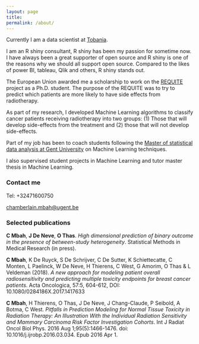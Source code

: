 ```yaml
---
layout: page
title: 
permalink: /about/
---
```

Currently I am a data scientist at [Tobania](https://www.tobania.be/nl-be/).

I am an R shiny consultant, R shiny has been my passion for sometime now. I have always been a great supporter of open source and R shiny is one of the reasons why we should all support open source. Compared to the likes of power BI, tableau, Qlik and others, R shiny stands out.  


The European Union awarded me a scholarship to work on the [REQUITE](https://www.requite.eu/) project as a Ph.D. student. The purpose of the REQUITE  was to try to predict which patients are more likely to have side effects from radiotherapy. 

As part of my research, I developed Machine Learning algorithms to classify cancer patients receiving radiotherapy into two groups: (1) Those that will develop side-effects from the treatment and (2) those that will not develop side-effects. 

Part of my job has been to coach students following the [Master of statistical data analysis at Gent University](https://studiekiezer.ugent.be/master-of-science-in-statistical-data-analysis-en)  on Machine Learning techniques. 

I also supervised student projects in Machine Learning and tutor master thesis in Machine Learning.


### Contact me

Tel: +32471600750

[chamberlain.mbah@ugent.be](mailto:chamberlain.mbah@ugent.be)


### Selected publications
**C Mbah**, **J De Neve**, **O Thas**.
*High dimensional prediction of binary outcome in the presence of between-study heterogeneity*.
Statistical Methods in Medical Research (in press).

**C Mbah**, K De Ruyck, S De Schrijver, C De Sutter, K Schiettecatte, C Monten, L Paelinck, W De Neve, H Thierens, C West, G Amorim, O Thas & L Veldeman (2018). *A new approach for modeling patient overall radiosensitivity and predicting multiple toxicity endpoints for breast cancer patients*. Acta Oncologica, 57:5, 604-612, DOI: 10.1080/0284186X.2017.1417633


**C Mbah**, H Thierens, O Thas, J De Neve, J Chang-Claude, P Seibold, A  Botma, C West.
*Pitfalls in Prediction Modeling for Normal Tissue Toxicity in Radiation Therapy: An Illustration With the Individual Radiation Sensitivity and Mammary Carcinoma Risk Factor Investigation Cohorts*.
Int J Radiat Oncol Biol Phys. 2016 Aug 1;95(5):1466-1476. doi: 10.1016/j.ijrobp.2016.03.034. Epub 2016 Apr 1.

